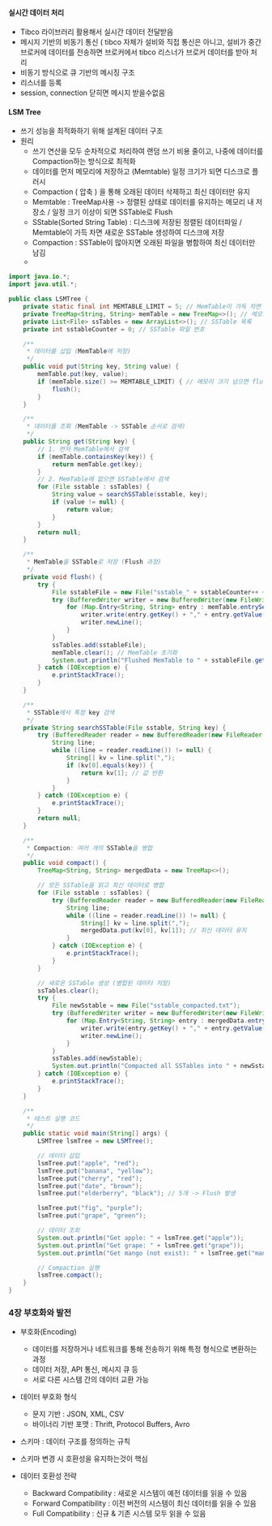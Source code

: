 #### 실시간 데이터 처리
- Tibco 라이브러리 활용해서 실시간 데이터 전달받음
- 메시지 기반의 비동기 통신  ( tibco 자체가 설비와 직접 통신은 아니고, 설비가 중간 브로커에 데이터를 전송하면 브로커에서 tibco 리스너가 브로커 데이터를 받아 처리
- 비동기 방식으로 큐 기반의 메시징 구조
- 리스너를 등록
- session, connection 닫히면 메시지 받을수없음
#### LSM Tree 
- 쓰기 성능을 최적화하기 위해 설계된 데이터 구조
- 원리
  + 쓰기 연산을 모두 순차적으로 처리하여 랜덤 쓰기 비용 줄이고, 나중에 데이터를 Compaction하는 방식으로 최적화
  + 데이터를 먼저 메모리에 저장하고 (Memtable) 일정 크기가 되면 디스크로 플러시
  + Compaction ( 압축 ) 을 통해 오래된 데이터 삭제하고 최신 데이터만 유지
  + Memtable : TreeMap사용 -> 정렬된 상태로 데이터를 유지하는 메모리 내 저장소 / 일정 크기 이상이 되면 SSTable로 Flush
  + SStable(Sorted String Table) : 디스크에 저장된 정렬된 데이터파일 / Memtable이 가득 차면 새로운 SSTable 생성하여 디스크에 저장
  + Compaction : SSTable이 많아지면 오래된 파일을 병함하여 최신 데이터만 남김
  + 
``` java
import java.io.*;
import java.util.*;

public class LSMTree {
    private static final int MEMTABLE_LIMIT = 5; // MemTable이 가득 차면 Flush 수행
    private TreeMap<String, String> memTable = new TreeMap<>(); // 메모리 테이블
    private List<File> ssTables = new ArrayList<>(); // SSTable 목록
    private int sstableCounter = 0; // SSTable 파일 번호

    /**
     * 데이터를 삽입 (MemTable에 저장)
     */
    public void put(String key, String value) {
        memTable.put(key, value);
        if (memTable.size() >= MEMTABLE_LIMIT) { // 메모리 크기 넘으면 flush 호출하여 sstable로 저장
            flush();
        }
    }

    /**
     * 데이터를 조회 (MemTable -> SSTable 순서로 검색)
     */
    public String get(String key) {
        // 1. 먼저 MemTable에서 검색
        if (memTable.containsKey(key)) {
            return memTable.get(key);
        }
        // 2. MemTable에 없으면 SSTable에서 검색
        for (File sstable : ssTables) {
            String value = searchSSTable(sstable, key);
            if (value != null) {
                return value;
            }
        }
        return null;
    }

    /**
     * MemTable을 SSTable로 저장 (Flush 과정)
     */
    private void flush() {
        try {
            File sstableFile = new File("sstable_" + sstableCounter++ + ".txt");
            try (BufferedWriter writer = new BufferedWriter(new FileWriter(sstableFile))) {
                for (Map.Entry<String, String> entry : memTable.entrySet()) {
                    writer.write(entry.getKey() + "," + entry.getValue());
                    writer.newLine();
                }
            }
            ssTables.add(sstableFile);
            memTable.clear(); // MemTable 초기화
            System.out.println("Flushed MemTable to " + sstableFile.getName());
        } catch (IOException e) {
            e.printStackTrace();
        }
    }

    /**
     * SSTable에서 특정 key 검색
     */
    private String searchSSTable(File sstable, String key) {
        try (BufferedReader reader = new BufferedReader(new FileReader(sstable))) {
            String line;
            while ((line = reader.readLine()) != null) {
                String[] kv = line.split(",");
                if (kv[0].equals(key)) {
                    return kv[1]; // 값 반환
                }
            }
        } catch (IOException e) {
            e.printStackTrace();
        }
        return null;
    }

    /**
     * Compaction: 여러 개의 SSTable을 병합
     */
    public void compact() {
        TreeMap<String, String> mergedData = new TreeMap<>();

        // 모든 SSTable을 읽고 최신 데이터로 병합
        for (File sstable : ssTables) {
            try (BufferedReader reader = new BufferedReader(new FileReader(sstable))) {
                String line;
                while ((line = reader.readLine()) != null) {
                    String[] kv = line.split(",");
                    mergedData.put(kv[0], kv[1]); // 최신 데이터 유지
                }
            } catch (IOException e) {
                e.printStackTrace();
            }
        }

        // 새로운 SSTable 생성 (병합된 데이터 저장)
        ssTables.clear();
        try {
            File newSstable = new File("sstable_compacted.txt");
            try (BufferedWriter writer = new BufferedWriter(new FileWriter(newSstable))) {
                for (Map.Entry<String, String> entry : mergedData.entrySet()) {
                    writer.write(entry.getKey() + "," + entry.getValue());
                    writer.newLine();
                }
            }
            ssTables.add(newSstable);
            System.out.println("Compacted all SSTables into " + newSstable.getName());
        } catch (IOException e) {
            e.printStackTrace();
        }
    }

    /**
     * 테스트 실행 코드
     */
    public static void main(String[] args) {
        LSMTree lsmTree = new LSMTree();

        // 데이터 삽입
        lsmTree.put("apple", "red");
        lsmTree.put("banana", "yellow");
        lsmTree.put("cherry", "red");
        lsmTree.put("date", "brown");
        lsmTree.put("elderberry", "black"); // 5개 -> Flush 발생

        lsmTree.put("fig", "purple");
        lsmTree.put("grape", "green");

        // 데이터 조회
        System.out.println("Get apple: " + lsmTree.get("apple"));
        System.out.println("Get grape: " + lsmTree.get("grape"));
        System.out.println("Get mango (not exist): " + lsmTree.get("mango"));

        // Compaction 실행
        lsmTree.compact();
    }
}

```

### 4장 부호화와 발전
- 부호화(Encoding)
  + 데이터를 저장하거나 네트워크를 통해 전송하기 위해 특정 형식으로 변환하는 과정
  + 데이터 저장, API 통신, 메시지 큐 등
  + 서로 다른 시스템 간의 데이터 교환 가능
- 데이터 부호화 형식
  + 문지 기반 : JSON, XML, CSV
  + 바이너리 기반 포맷 : Thrift, Protocol Buffers, Avro
 
- 스키마 : 데이터 구조를 정의하는 규칙
- 스키마 변경 시 호환성을 유지하는것이 핵심
- 데이터 호환성 전략
  + Backward Compatibility : 새로운 시스템이 예전 데이터를 읽을 수 있음
  + Forward Compatibility : 이전 버전의 시스템이 최신 데이터를 읽을 수 있음
  + Full Compatibility : 신규 & 기존 시스템 모두 읽을 수 있음
    

